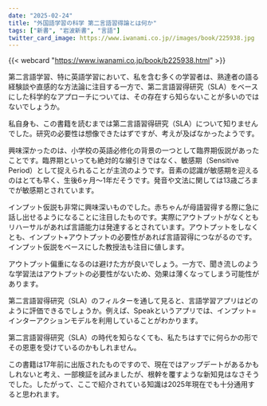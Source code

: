 ```yaml
---
date: "2025-02-24"
title: "外国語学習の科学 第二言語習得論とは何か"
tags: ["新書", "岩波新書", "言語"]
twitter_card_image: https://www.iwanami.co.jp//images/book/225938.jpg
---
```


{{< webcard "https://www.iwanami.co.jp/book/b225938.html" >}}

第二言語学習、特に英語学習において、私を含む多くの学習者は、熟達者の語る経験談や直感的な方法論に注目する一方で、第二言語習得研究（SLA）をベースにした科学的なアプローチについては、その存在すら知らないことが多いのではないでしょうか。

私自身も、この書籍を読むまでは第二言語習得研究（SLA）について知りませんでした。研究の必要性は想像できたはずですが、考えが及ばなかったようです。

興味深かったのは、小学校の英語必修化の背景の一つとして臨界期仮説があったことです。臨界期といっても絶対的な線引きではなく、敏感期（Sensitive Period）として捉えられることが主流のようです。音素の認識が敏感期を迎えるのはとても早く、生後6ヶ月〜1年だそうです。発音や文法に関しては13歳ごろまでが敏感期とされています。

インプット仮説も非常に興味深いものでした。赤ちゃんが母語習得する際に急に話し出せるようになることに注目したものです。実際にアウトプットがなくともリハーサルがあれば言語能力は発達するとされています。アウトプットをしなくとも、インプット+アウトプットの必要性があれば言語習得につながるのです。インプット仮説をベースにした教授法も注目に値します。

アウトプット偏重になるのは避けた方が良いでしょう。一方で、聞き流しのような学習法はアウトプットの必要性がないため、効果は薄くなってしまう可能性があります。

第二言語習得研究（SLA）のフィルターを通して見ると、言語学習アプリはどのように評価できるでしょうか。例えば、Speakというアプリでは、インプット=インターアクションモデルを利用していることがわかります。

第二言語習得研究（SLA）の時代を知らなくても、私たちはすでに何らかの形でその恩恵を受けているのかもしれません。

この書籍は17年前に出版されたものですので、現在ではアップデートがあるかもしれないと考え、一部検証を試みましたが、根幹を覆すような新知見はなさそうでした。したがって、ここで紹介されている知識は2025年現在でも十分通用すると思われます。
